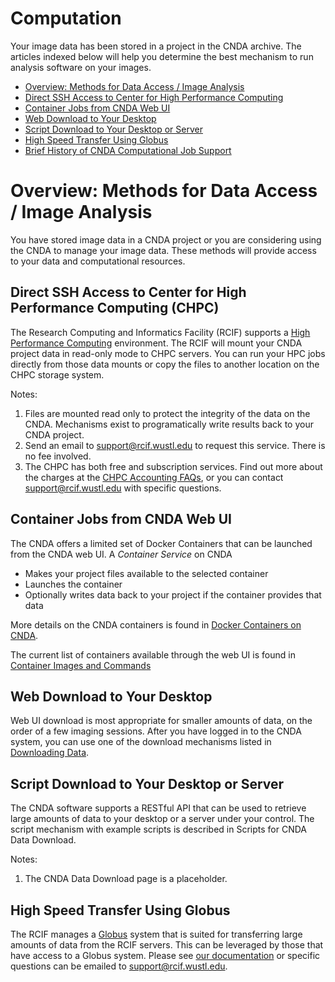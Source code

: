 # Computation
Your image data has been stored in a project in the CNDA archive.
The articles indexed below will help you determine the best mechanism
to run analysis software on your images.

  - [Overview: Methods for Data Access / Image Analysis](#overview-methods-for-data-access-image-analysis)
  - [Direct SSH Access to Center for High Performance Computing](#direct-ssh-access-to-center-for-high-performance-computing-chpc)
  - [Container Jobs from CNDA Web UI](#container-jobs-from-cnda-web-ui)
  - [Web Download to Your Desktop](#web-download-to-your-desktop)
  - [Script Download to Your Desktop or Server](#script-download-to-your-desktop-or-server)
  - [High Speed Transfer Using Globus](#high-speed-transfer-using-globus)
  - [Brief History of CNDA Computational Job Support](./Brief_Computation_History.md)


# Overview: Methods for Data Access / Image Analysis

You have stored image data in a CNDA project or you are considering using the CNDA to manage your image data.
These methods will provide access to your data and computational resources.

## Direct SSH Access to Center for High Performance Computing (CHPC)
The Research Computing and Informatics Facility (RCIF) supports a [High Performance Computing](https://www.mir.wustl.edu/research/core-resources/research-computing-and-informatics-facility/services-equipment/) environment.
The RCIF will mount your CNDA project data in read-only mode to CHPC servers.
You can run your HPC jobs directly from those data mounts or copy the files
to another location on the CHPC storage system.

Notes:
1. Files are mounted read only to protect the integrity of the data on the CNDA. Mechanisms exist to programatically write results back to your CNDA project.
2. Send an email to support@rcif.wustl.edu to request this service. There is no fee involved.
3. The CHPC has both free and subscription services.
Find out more about the charges at the [CHPC Accounting FAQs](https://docs.chpc.wustl.edu/rates/), or you can contact support@rcif.wustl.edu with specific questions.

## Container Jobs from CNDA Web UI
The CNDA offers a limited set of Docker Containers that can be launched
from the CNDA web UI.
A *Container Service* on CNDA
 * Makes your project files available to the selected container
 * Launches the container
 * Optionally writes data back to your project if the container provides that data

More details on the CNDA containers is found in [Docker Containers on CNDA](../CNDA_User_Guide_and_Tutorials/Docker_Containers_on_CNDA/Docker_Containers_on_CNDA.md).

The current list of containers available through the web UI is found in [Container Images and Commands](../Containers/Images_and_Commands.md)

## Web Download to Your Desktop
Web UI download is most appropriate for smaller amounts of data, on the order of a few imaging sessions.
After you have logged in to the CNDA system, you can use one of the download mechanisms listed in [Downloading Data](../CNDA_User_Guide_and_Tutorials/Downloading_Data/Downloading_Data.md).

## Script Download to Your Desktop or Server
The CNDA software supports a RESTful API that can be used to retrieve
large amounts of data to your desktop or a server under your control.
The script mechanism with example scripts is described in Scripts for CNDA Data Download.

Notes:
1. The CNDA Data Download page is a placeholder.

## High Speed Transfer Using Globus
The RCIF manages a [Globus](https://www.globus.org/data-transfer) system that
is suited for transferring large amounts of data from the RCIF servers.
This can be leveraged by those that have access to a Globus system.
Please see [our documentation](https://docs.chpc.wustl.edu/getting-started/globus/) or specific questions can be emailed to support@rcif.wustl.edu.

